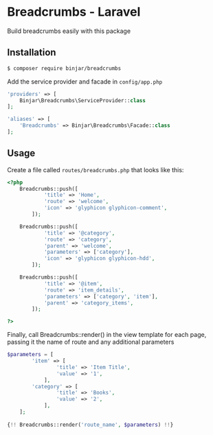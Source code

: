 # Breadcrumbs - Laravel
Build breadcrumbs easily with this package
## Installation
```sh
$ composer require binjar/breadcrumbs
```
Add the service provider and facade in `config/app.php`
```php
'providers' => [
    Binjar\Breadcrumbs\ServiceProvider::class
];
```
```php
'aliases' => [
    'Breadcrumbs' => Binjar\Breadcrumbs\Facade::class
];
```
## Usage
Create a file called `routes/breadcrumbs.php` that looks like this:

```php
<?php
	Breadcrumbs::push([
			'title' => 'Home',
			'route' => 'welcome',
			'icon' => 'glyphicon glyphicon-comment',
		]);

	Breadcrumbs::push([
			'title' => '@category',
			'route' => 'category',
			'parent' => 'welcome',
			'parameters' => ['category'],
			'icon' => 'glyphicon glyphicon-hdd',
		]);

	Breadcrumbs::push([
			'title' => '@item',
			'route' => 'item_details',
			'parameters' => ['category', 'item'],
			'parent' => 'category_items',
		]);

?>
```
Finally, call Breadcrumbs::render() in the view template for each page, passing it the name of route and any additional parameters
```php
$parameters = [
        'item' => [
                'title' => 'Item Title',
                'value' => '1',
            ],
        'category' => [
                'title' => 'Books',
                'value' => '2',
            ],
    ];
    
{!! Breadcrumbs::render('route_name', $parameters) !!}
```
